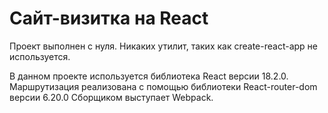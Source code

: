 # Сайт-визитка на React

Проект выполнен с нуля. Никаких утилит, таких как create-react-app не используется.

В данном проекте используется библиотека React версии 18.2.0.
Маршрутизация реализована с помощью библиотеки React-router-dom версии 6.20.0
Сборщиком выступает Webpack.
